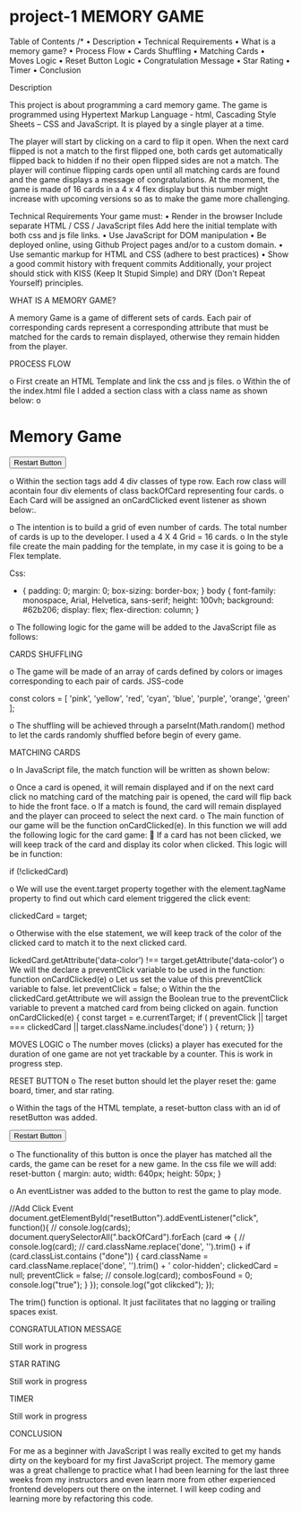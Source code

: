 # project-1 MEMORY GAME
Table of Contents
/*
•	Description
•	Technical Requirements
•	What is a memory game?
•	Process Flow
•	Cards Shuffling
•	Matching Cards 
•	Moves Logic
•	Reset Button Logic
•	Congratulation Message
•	Star Rating
•	Timer
•	Conclusion

Description

This project is about programming a card memory game. The game is programmed using Hypertext Markup Language - html, Cascading Style Sheets – CSS and JavaScript.
It is played by a single player at a time. 

The player will start by clicking on a card to flip it open. When the next card flipped is not a match to the first flipped one, both cards get automatically flipped back to hidden if no their open flipped sides are not a match.
The player will continue flipping cards open until all matching cards are found and the game displays a message of congratulations.
At the moment, the game is made of 16 cards in a 4 x 4 flex display but this number might increase with upcoming versions so as to make the game more challenging.


Technical Requirements
Your game must:
•	Render in the browser
Include separate HTML / CSS / JavaScript files
Add here the initial template with both css and js file links.
•	Use JavaScript for DOM manipulation
•	Be deployed online, using Github Project pages and/or to a custom domain.
•	Use semantic markup for HTML and CSS (adhere to best practices)
•	Show a good commit history with frequent commits
Additionally, your project should stick with KISS (Keep It Stupid Simple) and DRY (Don't Repeat Yourself) principles.

WHAT IS A MEMORY GAME?

A memory Game is a game of different sets of cards. Each pair of corresponding cards represent a corresponding attribute that must be matched for the cards to remain displayed, otherwise they remain hidden from the player.

PROCESS FLOW

o	First create an HTML Template and link the css and js files.
o	Within the <body></body> of the index.html file I added a section class with a class name as shown below:
o	 <section class="Flash-Cards"></section>
<!DOCTYPE html>
<html lang="en">
  <head>
    <meta charset="UTF-8" />
    <meta name="viewport" content="width=device-width, initial-scale=1.0"/>
    <meta http-equiv="X-UA-Compatible" content="ie=edge" />
    <title>Memory Games</title>
<link rel="stylesheet" href="css/styles.css" >
</head>
<body>
    <h1> Memory Game </h1>
    <button class="reset-button" id="resetButton">Restart Button</button>
<section class="Flash-Cards">
    
</section>
<script src="script/script.js"></script>
</body>
</html>

o	Within the section tags add 4 div classes of type row. Each row class will acontain four div elements of class backOfCard representing four cards.
o	Each Card will be assigned an onCardClicked event listener as shown below:.

<div class="row">
        <div
          class="backOfCard color-hidden"
          onclick="onCardClicked(event)">
        </div>
        <div
          class="backOfCard color-hidden"
          onclick="onCardClicked(event)">
        </div>
        <div
          class="backOfCard color-hidden"
          onclick="onCardClicked(event)">
        </div>
        <div
          class="backOfCard color-hidden"
          onclick="onCardClicked(event)">
        </div>
      </div>

o	The intention is to build a grid of even number of cards. The total number of cards is up to the developer. I used a 4 X 4 Grid = 16 cards. 
o	In the style file create the main padding for the template, in my case it is going to be a Flex template.

Css:
* {
    padding: 0;
    margin: 0; box-sizing: border-box;
    }
    body {
    font-family: monospace, Arial, Helvetica, sans-serif;
    height: 100vh;
    background: #62b206;
    display: flex;
    flex-direction: column;
    }

o	The following logic for the game will be added to the JavaScript file as follows:

CARDS SHUFFLING 

o	The game will be made of an array of cards defined by colors or images corresponding to each pair of cards.
JSS-code

const colors = [
'pink',
'yellow',
'red',
'cyan',
'blue',
'purple',
'orange',
'green'
];


o	The shuffling will be achieved through a parseInt(Math.random() method to let the cards randomly shuffled before begin of every game.

MATCHING CARDS 

o	In JavaScript file, the match function will be written as shown below:


o	Once a card is opened, it will remain displayed and if on the next card click no matching card of the matching pair is opened, the card will flip back to hide the front face.
o	If a match is found, the card will remain displayed and the player can proceed to select the next card.
o	The main function of our game will be the function onCardClicked(e). In this function we will add the following logic for the card game:
	If a card has not been clicked, we will keep track of the card and display its color when clicked. This logic will be in function:

if (!clickedCard) 

o	We will use the event.target property together with the element.tagName property to find out which card element triggered the click event:

clickedCard = target;

o	Otherwise with the else statement, we will keep track of the color of the clicked card to match it to the next clicked card. 

lickedCard.getAttribute('data-color') !== target.getAttribute('data-color')
o	We will the declare a preventClick variable to be used in the function:
 function onCardClicked(e)
o	Let us set the value of this preventClick variable to false.
let preventClick = false;
o	Within the the clickedCard.getAttribute we will assign the Boolean true to the preventClick variable to prevent a matched card from being clicked on again.
function onCardClicked(e) {
            const target = e.currentTarget;
            if (
            preventClick ||
            target === clickedCard ||
            target.className.includes('done')
    ) {
        return;
    }}

MOVES LOGIC
o	The number moves (clicks) a player has executed for the duration of one game are not yet trackable by a counter. This is work in progress step.

RESET BUTTON
o	The reset button should let the player reset the:
game board, 
timer, and 
star rating.

o	Within the <body></body> tags of the HTML template, a reset-button class with an id of resetButton was added.

<button class="reset-button" id="resetButton">Restart Button</button>

o	The functionality of this button is once the player has matched all the cards, the game can be reset for a new game.
In the css file we will add:
reset-button {
        margin: auto;
        width: 640px;
        height: 50px;
        }

o	An eventListner was added to the button to rest the game to play mode.

//Add Click Event
    document.getElementById("resetButton").addEventListener("click", function(){
//      console.log(cards);
        document.querySelectorAll(".backOfCard").forEach (card => {
// console.log(card);
//   card.className.replace('done', '').trim() +
 if (card.classList.contains ("done"))  {
    card.className = card.className.replace('done', '').trim() +
    ' color-hidden';
    clickedCard = null;
       preventClick = false;
//  console.log(card);
       combosFound = 0;
 console.log("true");
 }
}); 
      console.log("got clikcked");
      }); 

The trim() function is optional. It just facilitates that no lagging or trailing spaces exist.

CONGRATULATION MESSAGE

Still work in progress

STAR RATING

Still work in progress

TIMER

Still work in progress

CONCLUSION

For me as a beginner with JavaScript I was really excited to get my hands dirty on the keyboard for my first JavaScript project. The memory game was a great challenge to practice what I had been learning for the last three weeks from my instructors and even learn more from other experienced frontend developers out there on the internet.
I will keep coding and learning more by refactoring this code.
